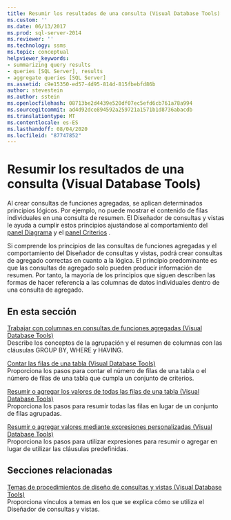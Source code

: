 ```yaml
---
title: Resumir los resultados de una consulta (Visual Database Tools) | Microsoft Docs
ms.custom: ''
ms.date: 06/13/2017
ms.prod: sql-server-2014
ms.reviewer: ''
ms.technology: ssms
ms.topic: conceptual
helpviewer_keywords:
- summarizing query results
- queries [SQL Server], results
- aggregate queries [SQL Server]
ms.assetid: c9e15350-ed57-4d95-814d-815fbebfd86b
author: stevestein
ms.author: sstein
ms.openlocfilehash: 08713be2d4439e520df07ec5efd6cb761a78a994
ms.sourcegitcommit: ad4d92dce894592a259721a1571b1d8736abacdb
ms.translationtype: MT
ms.contentlocale: es-ES
ms.lasthandoff: 08/04/2020
ms.locfileid: "87747852"
---
```

# <a name="summarize-query-results-visual-database-tools"></a>Resumir los resultados de una consulta (Visual Database Tools)
  Al crear consultas de funciones agregadas, se aplican determinados principios lógicos. Por ejemplo, no puede mostrar el contenido de filas individuales en una consulta de resumen. El Diseñador de consultas y vistas le ayuda a cumplir estos principios ajustándose al comportamiento del [panel Diagrama](visual-database-tools.md) y el [panel Criterios](criteria-pane-visual-database-tools.md) .  
  
 Si comprende los principios de las consultas de funciones agregadas y el comportamiento del Diseñador de consultas y vistas, podrá crear consultas de agregado correctas en cuanto a la lógica. El principio predominante es que las consultas de agregado solo pueden producir información de resumen. Por tanto, la mayoría de los principios que siguen describen las formas de hacer referencia a las columnas de datos individuales dentro de una consulta de agregado.  
  
## <a name="in-this-section"></a>En esta sección  
 [Trabajar con columnas en consultas de funciones agregadas &#40;Visual Database Tools&#41;](work-with-columns-in-aggregate-queries-visual-database-tools.md)  
 Describe los conceptos de la agrupación y el resumen de columnas con las cláusulas GROUP BY, WHERE y HAVING.  
  
 [Contar las filas de una tabla &#40;Visual Database Tools&#41;](count-rows-in-a-table-visual-database-tools.md)  
 Proporciona los pasos para contar el número de filas de una tabla o el número de filas de una tabla que cumpla un conjunto de criterios.  
  
 [Resumir o agregar los valores de todas las filas de una tabla &#40;Visual Database Tools&#41;](summarize-or-aggregate-values-for-all-rows-in-a-table-visual-database-tools.md)  
 Proporciona los pasos para resumir todas las filas en lugar de un conjunto de filas agrupadas.  
  
 [Resumir o agregar valores mediante expresiones personalizadas &#40;Visual Database Tools&#41;](summarize-or-aggregate-values-using-custom-expressions-visual-database-tools.md)  
 Proporciona los pasos para utilizar expresiones para resumir o agregar en lugar de utilizar las cláusulas predefinidas.  
  
## <a name="related-sections"></a>Secciones relacionadas  
 [Temas de procedimientos de diseño de consultas y vistas &#40;Visual Database Tools&#41;](design-queries-and-views-how-to-topics-visual-database-tools.md)  
 Proporciona vínculos a temas en los que se explica cómo se utiliza el Diseñador de consultas y vistas.  
  
  
